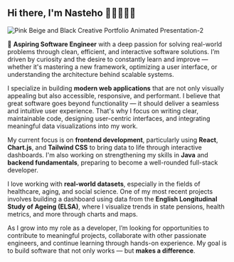 ## Hi there, I'm Nasteho 👩🏽‍💻👋🏽
![Pink Beige and Black Creative Portfolio Animated Presentation-2](https://github.com/user-attachments/assets/ea62e22e-ea52-4ac5-99c3-3409d15d9482)

🚀 **Aspiring Software Engineer** with a deep passion for solving real-world problems through clean, efficient, and interactive software solutions. I’m driven by curiosity and the desire to constantly learn and improve — whether it's mastering a new framework, optimizing a user interface, or understanding the architecture behind scalable systems.

I specialize in building **modern web applications** that are not only visually appealing but also accessible, responsive, and performant. I believe that great software goes beyond functionality — it should deliver a seamless and intuitive user experience. That's why I focus on writing clear, maintainable code, designing user-centric interfaces, and integrating meaningful data visualizations into my work.

My current focus is on **frontend development**, particularly using **React**, **Chart.js**, and **Tailwind CSS** to bring data to life through interactive dashboards. I'm also working on strengthening my skills in **Java** and **backend fundamentals**, preparing to become a well-rounded full-stack developer.

I love working with **real-world datasets**, especially in the fields of healthcare, aging, and social science. One of my most recent projects involves building a dashboard using data from the **English Longitudinal Study of Ageing (ELSA)**, where I visualize trends in state pensions, health metrics, and more through charts and maps.

As I grow into my role as a developer, I’m looking for opportunities to contribute to meaningful projects, collaborate with other passionate engineers, and continue learning through hands-on experience. My goal is to build software that not only works — but **makes a difference**.
